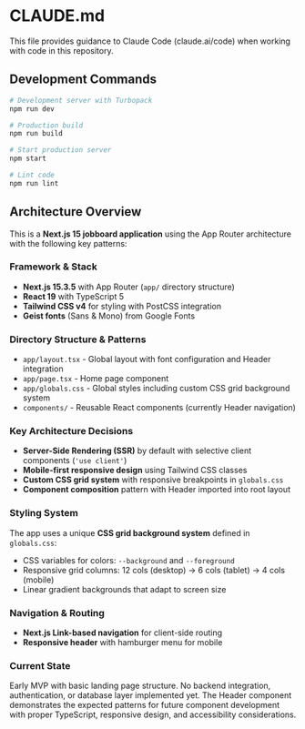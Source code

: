 # CLAUDE.md

This file provides guidance to Claude Code (claude.ai/code) when working with code in this repository.

## Development Commands

```bash
# Development server with Turbopack
npm run dev

# Production build
npm run build

# Start production server
npm start

# Lint code
npm run lint
```

## Architecture Overview

This is a **Next.js 15 jobboard application** using the App Router architecture with the following key patterns:

### Framework & Stack
- **Next.js 15.3.5** with App Router (`app/` directory structure)
- **React 19** with TypeScript 5
- **Tailwind CSS v4** for styling with PostCSS integration
- **Geist fonts** (Sans & Mono) from Google Fonts

### Directory Structure & Patterns
- `app/layout.tsx` - Global layout with font configuration and Header integration
- `app/page.tsx` - Home page component
- `app/globals.css` - Global styles including custom CSS grid background system
- `components/` - Reusable React components (currently Header navigation)

### Key Architecture Decisions
- **Server-Side Rendering (SSR)** by default with selective client components (`'use client'`)
- **Mobile-first responsive design** using Tailwind CSS classes
- **Custom CSS grid system** with responsive breakpoints in `globals.css`
- **Component composition** pattern with Header imported into root layout

### Styling System
The app uses a unique **CSS grid background system** defined in `globals.css`:
- CSS variables for colors: `--background` and `--foreground`
- Responsive grid columns: 12 cols (desktop) → 6 cols (tablet) → 4 cols (mobile)
- Linear gradient backgrounds that adapt to screen size

### Navigation & Routing
- **Next.js Link-based navigation** for client-side routing
- **Responsive header** with hamburger menu for mobile

### Current State
Early MVP with basic landing page structure. No backend integration, authentication, or database layer implemented yet. The Header component demonstrates the expected patterns for future component development with proper TypeScript, responsive design, and accessibility considerations.